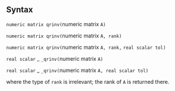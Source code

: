 ## Syntax

`numeric matrix qrinv(`numeric matrix `A)`

`numeric matrix qrinv(`numeric matrix `A, rank)`

`numeric matrix qrinv(`numeric matrix `A, rank,`
`real scalar tol)`

`real scalar`<span class="nowrap"> _ `_qrinv(`numeric matrix
`A)`

`real scalar`<span class="nowrap"> _ `_qrinv(`numeric matrix
`A, real scalar tol)`

where the type of `rank` is irrelevant; the rank of `A` is returned
there.
